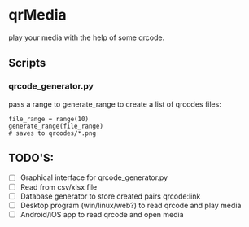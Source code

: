 # qrMedia
play your media with the help of some qrcode.

## Scripts

### qrcode_generator.py
pass a range to generate_range to create a list of qrcodes files:
```
file_range = range(10)
generate_range(file_range)
# saves to qrcodes/*.png
```

## TODO'S:

- [ ] Graphical interface for qrcode_generator.py
- [ ] Read from csv/xlsx file
- [ ] Database generator to store created pairs qrcode:link
- [ ] Desktop program (win/linux/web?) to read qrcode and play media
- [ ] Android/iOS app to read qrcode and open media
